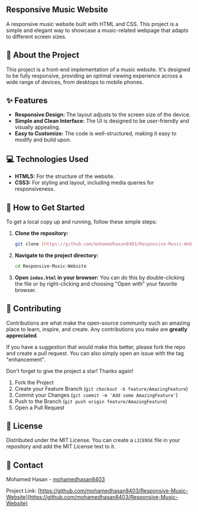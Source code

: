 ## Responsive Music Website
 
A responsive music website built with HTML and CSS. This project is a simple and elegant way to showcase a music-related webpage that adapts to different screen sizes.
  
## 🎵 About the Project

This project is a front-end implementation of a music website. It's designed to be fully responsive, providing an optimal viewing experience across a wide range of devices, from desktops to mobile phones.

## ✨ Features

* **Responsive Design:** The layout adjusts to the screen size of the device.
* **Simple and Clean Interface:** The UI is designed to be user-friendly and visually appealing.
* **Easy to Customize:** The code is well-structured, making it easy to modify and build upon.

## 💻 Technologies Used

* **HTML5:** For the structure of the website.
* **CSS3:** For styling and layout, including media queries for responsiveness.

## 🚀 How to Get Started

To get a local copy up and running, follow these simple steps:

1.  **Clone the repository:**
    ```sh
    git clone [https://github.com/mohamedhasan8403/Responsive-Music-Website.git](https://github.com/mohamedhasan8403/Responsive-Music-Website.git)
    ```
2.  **Navigate to the project directory:**
    ```sh
    cd Responsive-Music-Website
    ```
3.  **Open `index.html` in your browser:**
    You can do this by double-clicking the file or by right-clicking and choosing "Open with" your favorite browser.

## 🤝 Contributing

Contributions are what make the open-source community such an amazing place to learn, inspire, and create. Any contributions you make are **greatly appreciated**.

If you have a suggestion that would make this better, please fork the repo and create a pull request. You can also simply open an issue with the tag "enhancement".

Don't forget to give the project a star! Thanks again!

1.  Fork the Project
2.  Create your Feature Branch (`git checkout -b feature/AmazingFeature`)
3.  Commit your Changes (`git commit -m 'Add some AmazingFeature'`)
4.  Push to the Branch (`git push origin feature/AmazingFeature`)
5.  Open a Pull Request

## 📝 License

Distributed under the MIT License. You can create a `LICENSE` file in your repository and add the MIT License text to it.

## 📧 Contact

Mohamed Hasan - [mohamedhasan8403](https://github.com/mohamedhasan8403)

Project Link: [https://github.com/mohamedhasan8403/Responsive-Music-Website](https://github.com/mohamedhasan8403/Responsive-Music-Website)
